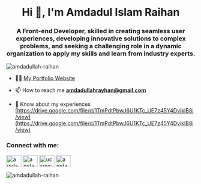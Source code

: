 <h1 align="center">Hi 👋, I'm Amdadul Islam Raihan</h1>
<h3 align="center">A Front-end Developer, skilled in creating seamless user experiences, developing innovative solutions to complex problems, and seeking a challenging role in a dynamic organization to apply my skills and learn from industry experts.</h3>

<p align="left"> <img src="https://komarev.com/ghpvc/?username=amdadullah-raihan&label=Profile%20views&color=0e75b6&style=flat" alt="amdadullah-raihan" /> </p>

- 👨‍💻 [My Portfolio Website](https://amdadul-islam.vercel.app/)

- 📫 How to reach me **amdadullahrayhan@gmail.com**

- 📄 Know about my experiences [https://drive.google.com/file/d/1TmPdtPbwJ6U1KTc_UE7z45Y4DviklB8i/view](https://drive.google.com/file/d/1TmPdtPbwJ6U1KTc_UE7z45Y4DviklB8i/view)

<h3 align="left">Connect with me:</h3>
<p align="left">
<a href="https://www.facebook.com/amdadullahraihan/" target="blank"><img align="center" src="https://upload.wikimedia.org/wikipedia/commons/5/51/Facebook_f_logo_%282019%29.svg" alt="amdadul89710582" height="30" width="40" /></a>
<a href="https://linkedin.com/in/amdadul-islam-raihan-010611215/" target="blank"><img align="center" src="https://raw.githubusercontent.com/rahuldkjain/github-profile-readme-generator/master/src/images/icons/Social/linked-in-alt.svg" alt="amdadul-islam-raihan-010611215/" height="30" width="40" /></a>
<a href="https://www.youtube.com/c/ucsgvcyfsrzybqewycj-knaa" target="blank"><img align="center" src="https://raw.githubusercontent.com/rahuldkjain/github-profile-readme-generator/master/src/images/icons/Social/youtube.svg" alt="ucsgvcyfsrzybqewycj-knaa" height="30" width="40" /></a>
<a href="https://www.leetcode.com/amdadullah-raihan" target="blank"><img align="center" src="https://raw.githubusercontent.com/rahuldkjain/github-profile-readme-generator/master/src/images/icons/Social/leet-code.svg" alt="amdadullah-raihan" height="30" width="40" /></a>
</p>


<p><img align="center" src="https://github-readme-stats.vercel.app/api/top-langs?username=amdadullah-raihan&show_icons=true&locale=en&layout=compact" alt="amdadullah-raihan" /></p>
